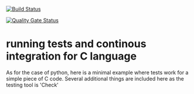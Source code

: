 
[![Build Status](https://travis-ci.com/marcol480/tests_using_C.svg?branch=master)](https://travis-ci.com/marcol480/tests_using_C)

[![Quality Gate Status](https://sonarcloud.io/api/project_badges/measure?project=marcol480_tests_using_C&metric=alert_status)](https://sonarcloud.io/dashboard?id=marcol480_tests_using_C)


# running tests and continous integration for C language

As for the case of python, here is a minimal example where tests work for a simple piece of C code.
Several additional things are included here as the testing tool is 'Check' 
